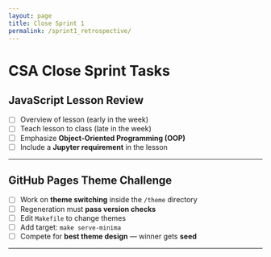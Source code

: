 ```yaml
---
layout: page
title: Close Sprint 1
permalink: /sprint1_retrospective/
---
```


# CSA Close Sprint Tasks

##  JavaScript Lesson Review
- [ ] Overview of lesson (early in the week)
- [ ] Teach lesson to class (late in the week)
- [ ] Emphasize **Object-Oriented Programming (OOP)**
- [ ] Include a **Jupyter requirement** in the lesson

---

##  GitHub Pages Theme Challenge
- [ ] Work on **theme switching** inside the `/theme` directory
- [ ] Regeneration must **pass version checks**
- [ ] Edit `Makefile` to change themes  
- [ ] Add target: `make serve-minima`
- [ ] Compete for **best theme design** — winner gets **seed**

---

